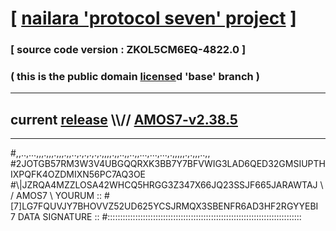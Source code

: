 
# [ [nailara 'protocol seven' project](http://nailara.network/) ]

### [ source code version : ZKOL5CM6EQ-4822.0 ]

### ( this is the public domain [license](../license)d 'base' branch )
---
## current [release](https://github.com/nailara-technologies/protocol-7/releases) \\\\// [AMOS7-v2.38.5](https://github.com/nailara-technologies/protocol-7/releases/tag/AMOS7-v2.38.5)
---

#,,..,...,,,.,,,.,,,.,,..,.,.,.,.,.,,,,.,,..,,..,,...,...,...,.,,,,,.,.,,,..,,
#2JOTGB57RM3W3V4UBGQQRXK3BB7Y7BFVWIG3LAD6QED32GMSIUPTHIXPQFK4OZDMIXN56PC7AQ3OE
#\\\|JZRQA4MZZLOSA42WHCQ5HRGG3Z347X66JQ23SSJF665JARAWTAJ \ / AMOS7 \ YOURUM ::
#\[7]LG7FQUVJY7BHOVVZ52UD625YCSJRMQX3SBENFR6AD3HF2RGYYEBI 7  DATA SIGNATURE ::
#:::::::::::::::::::::::::::::::::::::::::::::::::::::::::::::::::::::::::::::
